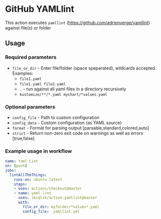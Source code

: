 # GitHub YAMLlint

This action executes `yamllint` (https://github.com/adrienverge/yamllint) against file(s) or folder

## Usage

### Required parameters

- `file_or_dir` - Enter file/folder (space speparated), wildcards accepted. Examples:
    - `file1.yaml`
    - `file1.yaml file2.yaml`
    - `.` - run against all yaml files in a directory recursively
    - `kustomize/**/*.yaml mychart/*values.yaml`

### Optional parameters

- `config_file` - Path to custom configuration
- `config_data` - Custom configuration (as YAML source)
- `format` - Format for parsing output [parsable,standard,colored,auto]
- `strict` - Return non-zero exit code on warnings as well as errors [true,false]

### Example usage in workflow

```yaml
name: Yaml Lint
on: [push]
jobs:
  lintAllTheThings:
    runs-on: ubuntu-latest
    steps:
    - uses: actions/checkout@master
    - name: yaml-lint
      uses: ibiqlik/action-yamllint@master
      with:
        file_or_dir: myfolder/*values*.yaml
        config_file: .yamllint.yml
```
